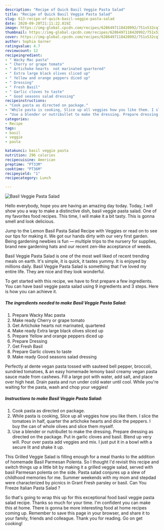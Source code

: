 ```yaml
---
description: "Recipe of Quick Basil Veggie Pasta Salad"
title: "Recipe of Quick Basil Veggie Pasta Salad"
slug: 613-recipe-of-quick-basil-veggie-pasta-salad
date: 2020-09-20T21:11:22.819Z
image: https://img-global.cpcdn.com/recipes/6286497118420992/751x532cq70/basil-veggie-pasta-salad-recipe-main-photo.jpg
thumbnail: https://img-global.cpcdn.com/recipes/6286497118420992/751x532cq70/basil-veggie-pasta-salad-recipe-main-photo.jpg
cover: https://img-global.cpcdn.com/recipes/6286497118420992/751x532cq70/basil-veggie-pasta-salad-recipe-main-photo.jpg
author: Sophia Garner
ratingvalue: 4.7
reviewcount: 12
recipeingredient:
- " Wacky Mac pasta"
- " Cherry or grape tomato"
- " Artichoke hearts  not marinated quartered"
- " Extra large black olives sliced up"
- " Yellow and orange peppers diced up"
- " Dressing"
- " Fresh Basil"
- " Garlic cloves to taste"
- " Good seasons salad dressing"
recipeinstructions:
- "Cook pasta as directed on package."
- "While pasta is cooking, Slice up all veggies how you like them. I slice the tomatoes in half, quarter the artichoke hearts and dice the peppers. I buy the can of whole olives and slice them myself."
- "Use a blender or nutribullet to make the dressing. Prepare dressing as directed on the package. Put in garlic cloves and basil. Blend up very will. Pour over pasta add veggies and mix. I just put it in a bowl with a secure lit and shake it up."
categories:
- Recipe
tags:
- basil
- veggie
- pasta

katakunci: basil veggie pasta 
nutrition: 296 calories
recipecuisine: American
preptime: "PT33M"
cooktime: "PT36M"
recipeyield: "1"
recipecategory: Lunch

---
```



![Basil Veggie Pasta Salad](https://img-global.cpcdn.com/recipes/6286497118420992/751x532cq70/basil-veggie-pasta-salad-recipe-main-photo.jpg)

Hello everybody, hope you are having an amazing day today. Today, I will show you a way to make a distinctive dish, basil veggie pasta salad. One of my favorites food recipes. This time, I will make it a bit tasty. This is gonna smell and look delicious.

Jump to the Lemon Basil Pasta Salad Recipe with Veggies or read on to see our tips for making it. We got our hands dirty with our very first garden. Being gardening newbies is fun — multiple trips to the nursery for supplies, brand new gardening hats and our recent zen-like acceptance of weeds.

Basil Veggie Pasta Salad is one of the most well liked of recent trending meals on earth. It's simple, it is quick, it tastes yummy. It is enjoyed by millions daily. Basil Veggie Pasta Salad is something that I've loved my entire life. They are nice and they look wonderful.


To get started with this recipe, we have to first prepare a few ingredients. You can have basil veggie pasta salad using 9 ingredients and 3 steps. Here is how you can achieve it.

<!--inarticleads1-->

##### The ingredients needed to make Basil Veggie Pasta Salad:

1. Prepare  Wacky Mac pasta
1. Make ready  Cherry or grape tomato
1. Get  Artichoke hearts  not marinated, quartered
1. Make ready  Extra large black olives sliced up
1. Prepare  Yellow and orange peppers diced up
1. Prepare  Dressing
1. Get  Fresh Basil
1. Prepare  Garlic cloves to taste
1. Make ready  Good seasons salad dressing


Perfectly al dente vegan pasta tossed with sauteed bell pepper, broccoli, sundried tomatoes, &amp; an easy homemade lemony basil creamy vegan pasta sauce made from cashews. Fill a large pot with water, add salt, and place over high heat. Drain pasta and run under cold water until cool. While you&#39;re waiting for the pasta, wash and chop your veggies! 

<!--inarticleads2-->

##### Instructions to make Basil Veggie Pasta Salad:

1. Cook pasta as directed on package.
1. While pasta is cooking, Slice up all veggies how you like them. I slice the tomatoes in half, quarter the artichoke hearts and dice the peppers. I buy the can of whole olives and slice them myself.
1. Use a blender or nutribullet to make the dressing. Prepare dressing as directed on the package. Put in garlic cloves and basil. Blend up very will. Pour over pasta add veggies and mix. I just put it in a bowl with a secure lit and shake it up.


This Grilled Veggie Salad is filling enough for a meal thanks to the addition of homemade Basil Parmesan Polenta. So I thought I&#39;d revisit this recipe and switch things up a little bit by making it a grilled veggie salad, served with basil Parmesan polenta on the side. Pasta salad conjures up a slew of childhood memories for me. Summer weekends with my mom and stepdad were characterized by picnics in Grant Fresh parsley or basil. Can You Freeze Italian Pasta Salad ? 

So that's going to wrap this up for this exceptional food basil veggie pasta salad recipe. Thanks so much for your time. I'm confident you can make this at home. There is gonna be more interesting food at home recipes coming up. Remember to save this page in your browser, and share it to your family, friends and colleague. Thank you for reading. Go on get cooking!
